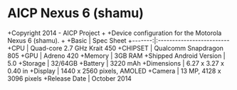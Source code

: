 AICP Nexus 6 (shamu)
====================
+Copyright 2014 - AICP Project
+
+Device configuration for the Motorola Nexus 6 (shamu).
+
+Basic   | Spec Sheet
+-------:|:-------------------------
+CPU     | Quad-core 2.7 GHz Krait 450
+CHIPSET | Qualcomm Snapdragon 805
+GPU     | Adreno 420
+Memory  | 3GB RAM
+Shipped Android Version | 5.0
+Storage | 32/64GB
+Battery | 3220 mAh
+Dimensions | 6.27 x 3.27 x 0.40 in
+Display | 1440 x 2560 pixels, AMOLED
+Camera  | 13 MP, 4128 x 3096 pixels
+Release Date | October 2014
